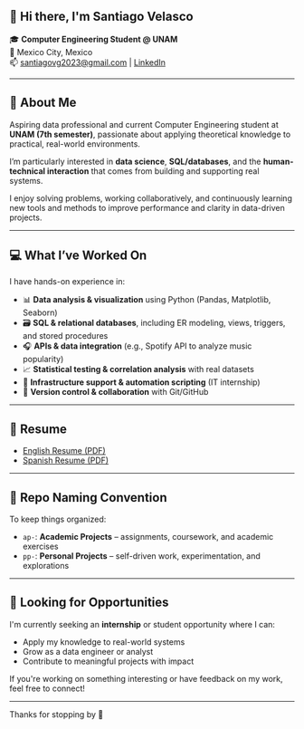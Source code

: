 ## 👋 Hi there, I'm Santiago Velasco

🎓 **Computer Engineering Student @ UNAM**  
📍 Mexico City, Mexico  
📫 santiagovg2023@gmail.com | [LinkedIn](https://linkedin.com/in/santiago-vg)  

---

## 🧠 About Me

Aspiring data professional and current Computer Engineering student at **UNAM (7th semester)**, passionate about applying theoretical knowledge to practical, real-world environments.

I’m particularly interested in **data science**, **SQL/databases**, and the **human-technical interaction** that comes from building and supporting real systems.

I enjoy solving problems, working collaboratively, and continuously learning new tools and methods to improve performance and clarity in data-driven projects.

---

## 💻 What I’ve Worked On

I have hands-on experience in:

- 📊 **Data analysis & visualization** using Python (Pandas, Matplotlib, Seaborn)
- 🗃️ **SQL & relational databases**, including ER modeling, views, triggers, and stored procedures
- 🎧 **APIs & data integration** (e.g., Spotify API to analyze music popularity)
- 📈 **Statistical testing & correlation analysis** with real datasets
- 🧰 **Infrastructure support & automation scripting** (IT internship)
- 🧪 **Version control & collaboration** with Git/GitHub

---

## 📄 Resume

- [English Resume (PDF)](SantiagoVelascoResume(ENG).pdf)
- [Spanish Resume (PDF)](SantiagoVelascoResume(ESP).pdf)

---

## 📁 Repo Naming Convention

To keep things organized:

- `ap-`: **Academic Projects** – assignments, coursework, and academic exercises  
- `pp-`: **Personal Projects** – self-driven work, experimentation, and explorations  

---

## 🚀 Looking for Opportunities

I'm currently seeking an **internship** or student opportunity where I can:

- Apply my knowledge to real-world systems
- Grow as a data engineer or analyst
- Contribute to meaningful projects with impact

If you're working on something interesting or have feedback on my work, feel free to connect!

---

Thanks for stopping by 🙌
